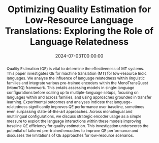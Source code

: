 ---
title: "Optimizing Quality Estimation for Low-Resource Language Translations: Exploring the Role of Language Relatedness"
date: 2024-07-03T00:00:00
authors: ["Archchana Sindhujan", "Diptesh Kanojia", "Constantin Orasan"]
publication_types: ["1"]
abstract: "Quality Estimation (QE) is vital to determine the effectiveness of MT systems. This paper investigates QE for machine translation (MT) for low-resource Indic languages. We analyse the influence of language relatedness within linguistic families and integrate various pre-trained encoders within the MonoTransQuest (MonoTQ) framework. This entails assessing models in single-language configurations before scaling up to multiple-language setups, focusing on languages within and across families, and using approaches grounded in transfer learning. Experimental outcomes and analyses indicate that language-relatedness significantly improves QE performance over baseline, sometimes even surpassing state-of-the-art approaches. Across monolingual and multilingual configurations, we discuss strategic encoder usage as a simple measure to exploit the language interactions within these models improving baseline QE efficiency for quality estimation. This investigation underscores the potential of tailored pre-trained encoders to improve QE performance and discusses the limitations of QE approaches for low-resource scenarios."
featured: false
publication: "*Proceedings of the Conference New Trends in Translation and Technology 2024*"
url_pdf: "https://doi.org/10.26615/issn.2815-4711.2024_014"
tags: ["quality estimation", "machine translation", "low-resource languages", "language relatedness"]
---